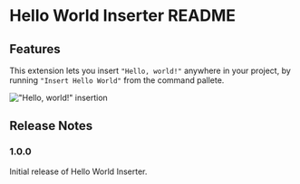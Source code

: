# Hello World Inserter README

## Features

This extension lets you insert `"Hello, world!"` anywhere in your project, by running `"Insert Hello World"` from the command pallete.

!["Hello, world!" insertion](/images/hello-world-insert.png)

## Release Notes

### 1.0.0

Initial release of Hello World Inserter.